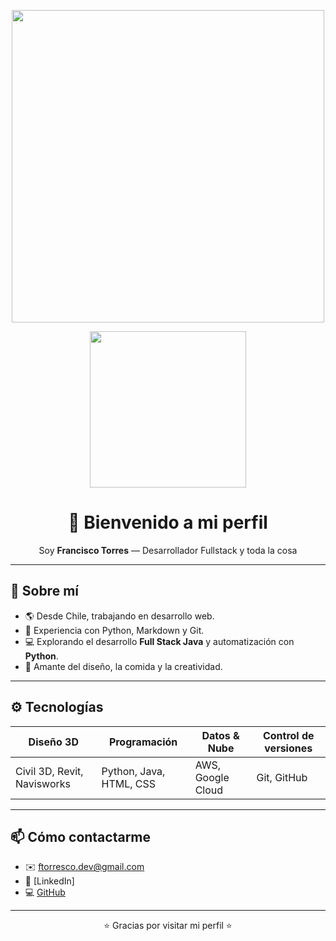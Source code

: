 <p align="center">
  <img src="https://media0.giphy.com/media/v1.Y2lkPTZjMDliOTUyNG5zYnh3ajA2YjBjY3YxcjFteW0zazJldTV6dnU0MGNoNG9pOG80ZyZlcD12MV9naWZzX3NlYXJjaCZjdD1n/fJKG1UTK7k64w/giphy.gif?raw=true" width="500">
</p>



<p align="center">
  <img src="https://github.com/JoseTorres/JoseTorres/blob/main/jesus-bailando.gif?raw=true" width="250">
</p>

<h1 align="center">🙌 Bienvenido a mi perfil</h1>

<p align="center">Soy <b>Francisco Torres</b> —  Desarrollador Fullstack y toda la cosa</p>

---

## 🧭 Sobre mí
- 🌎 Desde Chile, trabajando en desarrollo web.
- 🧠 Experiencia con Python, Markdown y Git.
- 💻 Explorando el desarrollo **Full Stack Java** y automatización con **Python**.
- 💬 Amante del diseño, la comida y la creatividad.

---

## ⚙️ Tecnologías
| Diseño 3D | Programación | Datos & Nube | Control de versiones |
|------------|--------------|---------------|----------------------|
| Civil 3D, Revit, Navisworks | Python, Java, HTML, CSS | AWS, Google Cloud | Git, GitHub |

---

## 📫 Cómo contactarme
- ✉️ ftorresco.dev@gmail.com  
- 💼 [LinkedIn]  
- 💻 [GitHub](https://github.com/FtorresCodev)

---

<p align="center">⭐ Gracias por visitar mi perfil ⭐</p>
